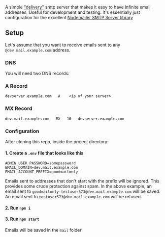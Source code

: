 
A simple ["delivery"](https://datatracker.ietf.org/doc/html/rfc5321#section-2.3.10) smtp server that makes it easy to have infinite email addresses. Useful for development and testing. It's essentially just configuration for the excellent [Nodemailer SMTP Server library](https://nodemailer.com/extras/smtp-server/)

## Setup

Let's assume that you want to receive emails sent to any `@dev.mail.example.com` address.

### DNS

You will need two DNS records:

### A Record

```
devserver.example.com   A    <ip of your server>
```

### MX Record
```
dev.mail.example.com   MX   10   devserver.example.com 
```

### Configuration

After cloning this repo, inside the project directory:

#### 1. Create a `.env` file that looks like this

```
ADMIN_USER_PASSWORD=somepassword
EMAIL_DOMAIN=dev.mail.example.com
EMAIL_ACCOUNT_PREFIX=goodmailonly-
```

Emails sent to addresses that don't start with the prefix will be ignored. This provides some crude protection against spam. In the above example, an email sent to `goodmailonly-testuser573@dev.mail.example.com` will be saved. An email sent to `testuser573@dev.mail.example.com` will be refused.


  
#### 2. Run `npm i`

#### 3. Run `npm start`

Emails will be saved in the `mail` folder